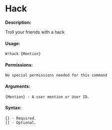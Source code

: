 # Hack

**Description:**

Troll your friends with a hack

#### Usage:

```
W!hack {Mention}
```

#### Permissions:

```
No special permissions needed for this command
```

#### Arguments:

```
{Mention} - A user mention or User ID.
```

#### Syntax:

```
{} - Required.
[] - Optional.
```
